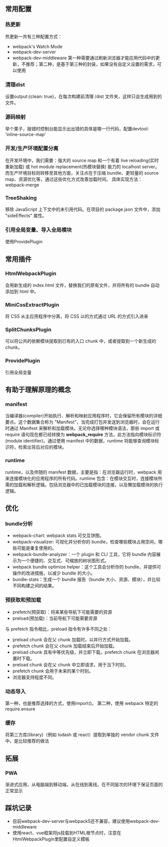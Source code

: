 ## 常用配置
### 热更新
   热更新一共有三种配置方式：
   - webpack's Watch Mode
   - webpack-dev-server
   - webpack-dev-middleware
   第一种需要通过刷新浏览器才能应用代码中的更新，不推荐；第二种，是基于第三种的封装，如果没有自定义设置的需求，可以使用

### 清理dist
   设置output:{clean: true}，在每次构建前清理 /dist 文件夹，这样只会生成用到的文件。

### 源码映射
   举个栗子，报错时控制台能显示出出错的具体是哪一行代码，配置devtool: 'inline-source-map'

### 开发/生产环境配置分离
   在开发环境中，我们需要：强大的 source map 和一个有着 live reloading(实时重新加载) 或 hot module replacement(热模块替换) 能力的 localhost server。而生产环境目标则转移至其他方面，关注点在于压缩 bundle、更轻量的 source map、资源优化等，通过这些优化方式改善加载时间。
   具体实现方法：webpack-merge

### TreeShaking
   移除 JavaScript 上下文中的未引用代码。在项目的 package.json 文件中，添加 "sideEffects" 属性。

### 引用全局变量、导入全局模块
   使用ProvidePlugin
   

## 常用插件

### HtmlWebpackPlugin
会用新生成的 index.html 文件，替换我们的原有文件，并将所有的 bundle 自动添加到 html 中。

### MiniCssExtractPlugin
将 CSS 从主应用程序中分离，将 CSS 以<link>的方式通过 URL 的方式引入进来

### SplitChunksPlugin
可以将公共的依赖模块提取到已有的入口 chunk 中，或者提取到一个新生成的 chunk。

### ProvidePlugin
引用全局变量

## 有助于理解原理的概念

### manifest
当编译器(compiler)开始执行、解析和映射应用程序时，它会保留所有模块的详细要点。这个数据集合称为 "Manifest"，当完成打包并发送到浏览器时，会在运行时通过 Manifest 来解析和加载模块。无论你选择哪种模块语法，那些 import 或 require 语句现在都已经转换为 __webpack_require__ 方法，此方法指向模块标识符(module identifier)。通过使用 manifest 中的数据，runtime 将能够查询模块标识符，检索出背后对应的模块。

### runtime
runtime，以及伴随的 manifest 数据，主要是指：在浏览器运行时，webpack 用来连接模块化的应用程序的所有代码。runtime 包含：在模块交互时，连接模块所需的加载和解析逻辑。包括浏览器中的已加载模块的连接，以及懒加载模块的执行逻辑。

## 优化

### bundle分析

- webpack-chart: webpack stats 可交互饼图。
- webpack-visualizer: 可视化并分析你的 bundle，检查哪些模块占用空间，哪些可能是重复使用的。
- webpack-bundle-analyzer：一个 plugin 和 CLI 工具，它将 bundle 内容展示为一个便捷的、交互式、可缩放的树状图形式。
- webpack bundle optimize helper：这个工具会分析你的 bundle，并提供可操作的改进措施，以减少 bundle 的大小。
- bundle-stats：生成一个 bundle 报告（bundle 大小、资源、模块），并比较不同构建之间的结果。

### 预获取和预加载

- prefetch(预获取)：将来某些导航下可能需要的资源
- preload(预加载)：当前导航下可能需要资源

与 prefetch 指令相比，preload 指令有许多不同之处：

- preload chunk 会在父 chunk 加载时，以并行方式开始加载。
- prefetch chunk 会在父 chunk 加载结束后开始加载。
- preload chunk 具有中等优先级，并立即下载。prefetch chunk 在浏览器闲置时下载。
- preload chunk 会在父 chunk 中立即请求，用于当下时刻。
- prefetch chunk 会用于未来的某个时刻。
- 浏览器支持程度不同。

### 动态导入

第一种，也是推荐选择的方式，使用import()。
第二种，使用 webpack 特定的 require.ensure

### 缓存
将第三方库(library)（例如 lodash 或 react）提取到单独的 vendor chunk 文件中，是比较推荐的做法

## 拓展

### PWA
渐进式应用，从电脑端到移动端，从在线到离线，在不同层次的环境下保证页面的正常显示

## 踩坑记录

- 目前webpack-dev-server与webpack5还不兼容，建议使用webpack-dev-middleware
- 使用react、vue框架将js挂载到HTML根节点时，注意在HtmlWebpackPlugin里配置自定义模板